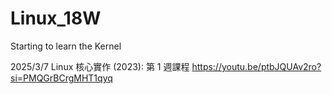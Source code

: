 # Linux_18W
Starting to learn the Kernel 

2025/3/7 Linux 核心實作 (2023): 第 1 週課程 https://youtu.be/ptbJQUAv2ro?si=PMQGrBCrgMHT1qyq  
